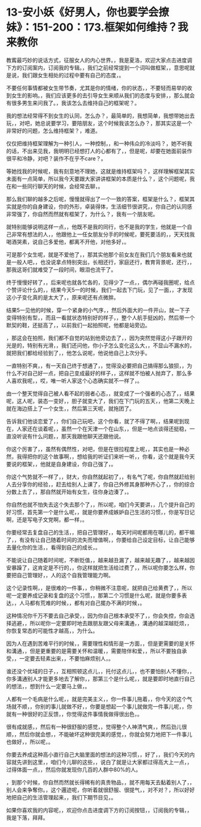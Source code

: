 # 13-安小妖《好男人，你也要学会撩妹》：151-200：173.框架如何维持？我来教你

教寗最巧妙的说话方式，征服女人的内心世界。，我是夏洛，欢迎大家点击进度调下方的订阅案内，订阅我的专辑。，我们之前经常提到一个词叫做框架，，意思呢就是说，我们跟女生相处的过程中要有自己的态度，。

不要任何事情都被女生带节奏，尤其是你的情绪，你的状态，，不要轻而易举的收到女生的影响。，我们应该更多的去引导女生来顺从我们的态度与安排，，那么就会有很多男生来问我了。，我该怎么去维持自己的框架呢？。

我的想法经常得不到女生的认同，怎么办？，最简单的，我想简单，我想带她出去玩，，对吧，她总说要学习，要陪朋友，这个时候我该怎么办？，那其实这是一个非常好的问题，怎么维持框架？，难道。

仅仅把维持框架理解为一种引人，一种控制，，和一种伟众的冷淡吗？，她不听我的话，不出来见我，我明明已经想打人的心都有了，，但是呢，却要在她面前装作很平和冷静，对吧？装作不在乎不care？。

等她找我的时候呢，我有刻意地不理她，这就是维持框架吗？，这样理解框架其实未面有一点简单，所以我今天要跟大家讲讲框架的本质是什么？，这个问题呢，我在和一些同行聊天的时候，会经常去聊，。

那么我们聊的越多之后呢，慢慢就得出了一个一致的答案，框架是什么？，框架其实就是你的自身建设，你的外形，卓装得体，生活细节很讲究，，你自己的认同感非常强了，你自然而然就有框架了，为什么？，我有一个朋友呢。

就特别能够说明这样一点，，他既不是我的同行，也不是我的学生，他就是一个自己非常有想法的人，，他跟他上一任女朋友分手的时候呢，要死要活的，，天天找我喝酒哭素，说自己多爱他，都离不开他，对他多好，。

可是那个女生呢，就是不爱他了，，那其实他那个前女友在我们几个朋友看来也就是一般人吧，，也没说拿点特别突出，长相还行，家庭还行，教育背景呢，还行，，那我这哥们就难受了一段时间，眼泪也流干了。

终于慢慢好转了，，后来呢也就各忙各的，见得少了一点，，偶尔再碰我圈呢，给点个赞评论什么的，，结果今天5一的时候，我们一起去下门玩，见了一面，，才发现这小子变化真的是太大了，，原来呢还有点微胖。

结果5一见他的时候，穿一个紧身的小气序，，然后外面大的一件开山，就一下子变得特别有型，，而且一看就状态特别好的样子，，整个人航手挺凶的，然后带一个默契的鞋，还挺高了，，以前我们一起拍照呢，他都是站旁边。

，那这会在拍照，我们都不自觉的站到他旁边去了，，因为突然觉得这小子跟开的光是的，特别有光滑，，我们还问他，你小子怎么变化这么大，，不显山不漏水的，就把我们都给经验到了，，他怎么说呢，他说他自己上次分手。

一直特别不爽，，有一天自己终于想通了，，觉得没必要把自己搞得那么狼狈，，为什么不对自己好一点，把自己变成最好的样子，，这样就不怕被人抛弃了，那么多人喜欢我呢，，哎，唯一听人家这个心态确实就不一样了，。

由一个整天觉得自己被人看不起的弱者心态，，就变成了一个强者的心态了，，结果呢，这人呢，装态一变好，，胆子就变大了，我们在下门玩的五天，，他第二天晚上就在海边搭上了一个女生，，然后第三天呢，就拖团了。

告诉我们他谈恋爱了，，你们自己玩吧，这个你看，就了不得了啊，，结果呢到现在，人家还在谈着呢，，虽然一个在天津一个在山东，，但是一地点谈得还挺稳，一直没听说有什么问题，，那天我跟他聊天还跟他说。

你这个厉害了，，虽然有偶然性，对吧，但是在很拉程度上呢，，其实也是一种必然，我得把你的这个故事啊，，想给我的听证们来听一听，，你看，这个就是我今天要说的框架，，他就是自身建设，你自己强了，。

你这个气势就不一样了，，财大，你自然就起初了，，有名气了呢，你自然就赶给别人去分享你的经验，，赶去给别人上课了，你自己外修其身那种齐心了，，你的综合分数上去了，，那自然就开始有女生，往你身边湊了，。

你自然也就不怕失去这个失去那个了，，所以呢，咱们今天要讲，，几个提升自己的好习惯，首先第一个是什么呢，，就是你要养成嫉妒自己生活的习惯，，你是写日记啊，还是写电子文党啊，都一样，。

你要经常去复盘自己的生活，，把自己管理好，，每天时间呢都用在哪儿的，都干嘛了，，有没有让自己随着时间的流失而增值啊，，你要给自己设定目标，让自己能够去量化你的生活，，看得到自己的成长，。

不能说让自己随着时间呢，不断贬值，，越来越丑漏了，越来越无趣了，，越来越因安暴躁了，这肯定是不行的，，你这样就把生活给过费了，，所以呢你要怎么样，你要把自己管理好，，人的这个自我管理能力啊。

这个记录性啊，，是很难的一件事，，你稍微不注意呢，就把自己给黄费了，，所以呢一定要养成记录和复盘的这个习惯，，那第二个习惯是什么呢，就是你要多表达，，人马都有荒难的时候，，都有对自己擺办不满的时候，。

这种情况你千万不要去自己承受，，因为你自己根本承受不了，，你会失控，你会选择逃避，，所以呢你一定要即时地去跟朋友跟父母来溝通，，溝通的越深越贬烦，，你恢复常态的可能性才越高，，为什么。

因为人在遇到苦难平行的时候，，需要理性和情形是一方面，，但是更需要的是关怀和溝通，，但是更重要的是需要关怀和温暖，，需要陪伴和爱，，所以不要独自承受，，一定要去轻素出来，，不要怕麻烦别人，。

谁还没个优域的日子，，互相照顿这点儿，，托付这点儿，，也不要怕别人不懂你，，你多溝通别人才能更多地去了解你，，那第三个是什么呢，，就是要即时地直行自己的想法，，想到什么一定要马上做，。

人都有一个毛病是什么呢，，就是完美主义，，你一件事儿拖着，，你今天的这个气场就不顺，，你别的事儿就做不好，，你要是想起一个事儿就做完一件事儿呢，，你就有一种很好的正反馈，，你觉得这件事情我做得很出色，。

很有成就感，，然后有一种很舒服的感觉，，觉得整个人神清气爽，，然后劲儿很顺，，然后你就会想，，不能破坏这种很完美的感觉，，你就会努力地把下一件事儿也做好，，所以呢，。

你要去养成这种高小直行自己大脑里面的想法的这种习惯，，好了，，我们今天的内容就先讲到这里，，咱们今儿聊的这些，，说白了就是让大家都过得高大上一点，，过得体面一点，，然后你就发现你几百的人群中80%的人。

，到那个时候，你自然而然就长得稀有的真贵物品，，就不用每天去黏着别人了，，别人会来争奪你。，这个邏迹呢，你听着就很舒服、很提气，，对不对？，所以好好地把自己的生活管理起来，，我们下期节目见，。

如果你喜欢我的内容呢，，欢迎你点击进度调下方的订阅按钮，，订阅我的专辑，，我是下落，拜拜。